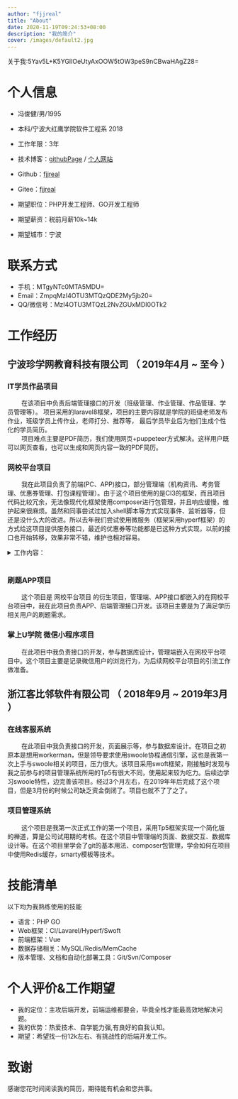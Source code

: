 ```yaml
---
author: "fjjreal"
title: "About"
date: 2020-11-19T09:24:53+08:00
description: "我的简介"
cover: /images/default2.jpg
---
```


关于我:5Yav5L+K5YGlIOeUtyAxOOW5tOW3peS9nCBwaHAgZ28=
<!--more-->

# 个人信息

 - 冯俊健/男/1995
 - 本科/宁波大红鹰学院软件工程系 2018
 - 工作年限：3年
 - 技术博客：[githubPage](https://fjjreal.github.io) / [个人网站](https://fjjreal.cn)
 - Github：[fjjreal](https://github.com/fjjreal)
 - Gitee：[fjjreal](https://gitee.com/voojo)

 - 期望职位：PHP开发工程师、GO开发工程师
 - 期望薪资：税前月薪10k~14k
 - 期望城市：宁波


# 联系方式

- 手机：MTgyNTc0MTA5MDU=
- Email：ZmpqMzI4OTU3MTQzQDE2My5jb20=
- QQ/微信号：MzI4OTU3MTQzL2NvZGUxMDI0OTk2


# 工作经历

## 宁波珍学网教育科技有限公司 （ 2019年4月 ~ 至今 ）

### IT学员作品项目
&nbsp;&nbsp;&nbsp;&nbsp;&nbsp;&nbsp;&nbsp;&nbsp;在该项目中负责后端管理接口的开发（班级管理、作业管理、作品管理、学员管理等）。
项目采用的laravel8框架，项目的主要内容就是学院的班级老师发布作业，班级学员上传作业，老师打分、推荐等，
最后学员毕业后为他们生成个性化的学员简历。<br>
&nbsp;&nbsp;&nbsp;&nbsp;&nbsp;&nbsp;&nbsp;&nbsp;项目难点主要是PDF简历，我们使用网页+puppeteer方式解决。这样用户既可以网页查看，也可以生成和网页内容一致的PDF简历。


### 网校平台项目 
&nbsp;&nbsp;&nbsp;&nbsp;&nbsp;&nbsp;&nbsp;&nbsp;我在此项目负责了前端(PC、APP)接口，部分管理端（机构资讯、考务管理、优惠券管理、打包课程管理）。由于这个项目使用的是CI3的框架，而且项目代码比较冗余，无法像现代化框架使用composer进行包管理，并且响应缓慢，维护起来很麻烦。虽然和同事尝试过加入shell脚本等方式实现事件、监听器等，但还是没什么大的改进。所以去年我们尝试使用微服务（框架采用hyperf框架）的方式给这项目提供服务接口，最近的优惠券等功能都是已这种方式实现，以前的接口也开始转移，效果非常不错，维护也相对容易。

<details>
  <summary>工作内容：</summary><br>

  - 春华网校APP项目
    - 课程
    - 班级
    - 人脸识别接口

  - 掌上教务通APP项目
    - 学员管理
    - 班级管理
    - 课程管理

  - 内部EA对接API
    - 账号管理

</details>

<br>

### 刷题APP项目 
&nbsp;&nbsp;&nbsp;&nbsp;&nbsp;&nbsp;&nbsp;&nbsp;这个项目是 网校平台项目 的衍生项目，管理端、APP接口都嵌入的在网校平台项目中，我在此项目负责APP、后端管理接口开发。该项目主要是为了满足学历相关用户的刷题需求。

### 掌上U学院 微信小程序项目

&nbsp;&nbsp;&nbsp;&nbsp;&nbsp;&nbsp;&nbsp;&nbsp;在此项目中我负责接口的开发，参与数据库设计，管理端嵌入在网校平台项目中。这个项目主要是记录微信用户的浏览行为，为后续网校平台项目的引流工作做准备。

  
## 浙江客比邻软件有限公司 （ 2018年9月 ~ 2019年3月 ）

### 在线客服系统 
&nbsp;&nbsp;&nbsp;&nbsp;&nbsp;&nbsp;&nbsp;&nbsp;在此项目中我负责接口的开发，页面展示等，参与数据库设计。在项目之初原本是想用workerman，但是领导要求使用swoole协程通信引擎，这也是我第一次上手与swoole相关的项目，压力很大。该项目采用swoft框架，刚接触时发现与我之前参与的项目管理系统所用的Tp5有很大不同，使用起来较为吃力。后续边学习swoole特性，边完善该项目。经过3个月左右，在2019年年后完成了这个项目，但是3月份的时候公司缺乏资金倒闭了。项目也就不了了之了。


### 项目管理系统  
&nbsp;&nbsp;&nbsp;&nbsp;&nbsp;&nbsp;&nbsp;&nbsp;这个项目是我第一次正式工作的第一个项目，采用Tp5框架实现一个简化版的禅道，算是公司试用期的考核。在这个项目中管理端的页面、数据交互、数据库设计等。在这个项目里学会了git的基本用法、composer包管理，学会如何在项目中使用Redis缓存，smarty模板等技术。
    
# 技能清单

以下均为我熟练使用的技能

- 语言：PHP GO
- Web框架：CI/Lavarel/Hyperf/Swoft
- 前端框架：Vue
- 数据存储相关：MySQL/Redis/MemCache
- 版本管理、文档和自动化部署工具：Git/Svn/Composer

# 个人评价&工作期望
- 我的定位：主攻后端开发，前端运维都要会，毕竟全栈才能最高效地解决问题。
- 我的优势：热爱技术、自学能力强,有良好的自我认知。
- 期望：希望找一份12k左右、有挑战性的后端开发工作。

# 致谢
感谢您花时间阅读我的简历，期待能有机会和您共事。